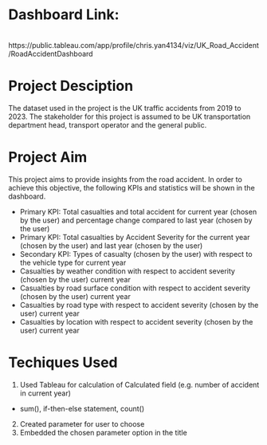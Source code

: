 # Dashboard Link:
<br/>
https://public.tableau.com/app/profile/chris.yan4134/viz/UK_Road_Accident/RoadAccidentDashboard

# Project Desciption
The dataset used in the project is the UK traffic accidents from 2019 to 2023. The stakeholder for this project is assumed to be UK transportation department head, transport operator and the general public.

# Project Aim
This project aims to provide insights from the road accident. In order to achieve this objective, the following KPIs and statistics will be shown in the dashboard.

- Primary KPI: Total casualties and total accident for current year (chosen by the user) and percentage change compared to last year (chosen by the user)
- Primary KPI: Total casualties by Accident Severity for the current year (chosen by the user) and last year (chosen by the user)
- Secondary KPI: Types of casualty (chosen by the user) with respect to the vehicle type for current year
- Casualties by weather condition with respect to accident severity (chosen by the user) current year
- Casualties by road surface condition with respect to accident severity (chosen by the user) current year
- Casualties by road type with respect to accident severity (chosen by the user) current year
- Casualties by location with respect to accident severity (chosen by the user) current year

# Techiques Used 
1. Used Tableau for calculation of Calculated field (e.g. number of accident in current year)
- sum(), if-then-else statement, count()
2. Created parameter for user to choose 
3. Embedded the chosen parameter option in the title
